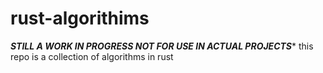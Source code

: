 # rust-algorithims
*****STILL A WORK IN PROGRESS NOT FOR USE IN ACTUAL PROJECTS******
this repo is a  collection of algorithms in rust


